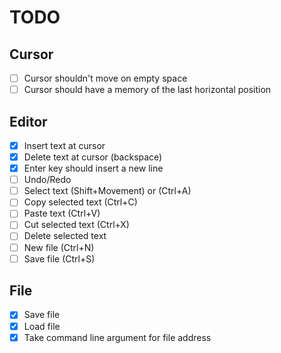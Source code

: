 # TODO

## Cursor

- [ ] Cursor shouldn't move on empty space
- [ ] Cursor should have a memory of the last horizontal position

## Editor

- [x] Insert text at cursor
- [x] Delete text at cursor (backspace)
- [x] Enter key should insert a new line
- [ ] Undo/Redo
- [ ] Select text (Shift+Movement) or (Ctrl+A)
- [ ] Copy selected text (Ctrl+C)
- [ ] Paste text (Ctrl+V)
- [ ] Cut selected text (Ctrl+X)
- [ ] Delete selected text
- [ ] New file (Ctrl+N)
- [ ] Save file (Ctrl+S)

## File

- [x] Save file
- [x] Load file
- [x] Take command line argument for file address
